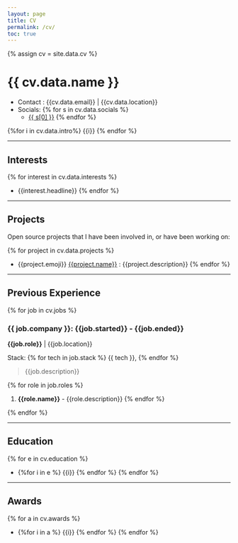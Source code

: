 ```yaml
---
layout: page
title: CV
permalink: /cv/
toc: true
---
```


{% assign cv = site.data.cv %}

# {{ cv.data.name }}

- Contact : {{cv.data.email}} \| {{cv.data.location}}
- Socials: {% for s in cv.data.socials %} 
    - [{{ s[0] }}]({{s[1]}}) {% endfor %}

{%for i in cv.data.intro%} 
{{i}}
{% endfor %}

---

## Interests

{% for interest in cv.data.interests %}
- {{interest.headline}} 
{% endfor %}

---

## Projects

Open source projects that I have been involved in, or have been working on:

{% for project in cv.data.projects %}
- {{project.emoji}} [{{project.name}}]({{project.link}}) : {{project.description}} 
{% endfor %}

---

## Previous Experience 

{% for job in cv.jobs %}

### {{ job.company }}: {{job.started}} - {{job.ended}} 
**{{job.role}}** \| {{job.location}}  



Stack: {% for tech in job.stack %} {{ tech }}, {% endfor %}
> {{job.description}}

{% for role in job.roles %}
1. **{{role.name}}** - {{role.description}}
{% endfor %}

{% endfor %}

---

## Education

{% for e in cv.education %}
- {%for i in e %} {{i}} {% endfor %}
{% endfor %}

---

## Awards

{% for a in cv.awards %}
- {%for i in a %} {{i}} {% endfor %}
{% endfor %}